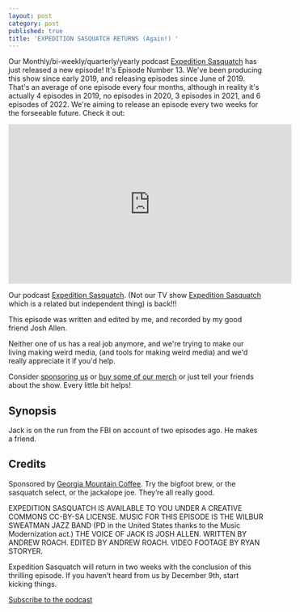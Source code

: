 ```yaml
---
layout: post
category: post
published: true
title: 'EXPEDITION SASQUATCH RETURNS (Again!) '
---
```

Our Monthly/bi-weekly/quarterly/yearly podcast [Expedition Sasquatch](https://expeditionsasquatch.org) has just released a new episode! It's Episode Number 13. We've been producing this show since early 2019, and releasing episodes since June of 2019. That's an average of one episode every four months, although in reality it's actually 4 episodes in 2019, no episodes in 2020, 3 episodes in 2021, and 6 episodes of 2022. We're aiming to release an episode every two weeks for the forseeable future. Check it out: 

<iframe title="Expedition Sasquatch (podcast edition) - s02e01 - #13 - Cactus Man Part One" width="560" height="315" src="https://vod.newellijay.tv/videos/embed/4d5c40e5-3e26-40d6-b57b-e2f14083cfa0" frameborder="0" allowfullscreen="" sandbox="allow-same-origin allow-scripts allow-popups"></iframe>

Our podcast [Expedition Sasquatch](https://expeditionsasquatch.org). (Not our TV show [Expedition Sasquatch](https://vod.newellijay.tv/w/p/gZRM5o243CznqRojZDGNj2?playlistPosition=1&resume=true) which is a related but independent thing) is back!!! 

This episode was written and edited by me, and recorded by my good friend Josh Allen.  

Neither one of us has a real job anymore, and we're trying to make our living making weird media, (and tools for making weird media) and we'd really appreciate it if you'd help. 

Consider [sponsoring us](https://newellijay.tv/sponsor-us/) or [buy some of our merch](https://newellijay.tv/product/expedition-sasquatch-logo-t-shirt/) or just tell your friends about the show. Every little bit helps! 

## Synopsis

Jack is on the run from the FBI on account of two episodes ago. He makes a friend.

## Credits

Sponsored by [Georgia Mountain Coffee](https://gamountaincoffee.com). Try the bigfoot brew, or the sasquatch select, or the jackalope joe. They’re all really good.

EXPEDITION SASQUATCH IS AVAILABLE TO YOU UNDER A CREATIVE COMMONS CC-BY-SA LICENSE. MUSIC FOR THIS EPISODE IS THE WILBUR SWEATMAN JAZZ BAND (PD in the United States thanks to the Music Modernization act.) THE VOICE OF JACK IS JOSH ALLEN. WRITTEN BY ANDREW ROACH. EDITED BY ANDREW ROACH. VIDEO FOOTAGE BY RYAN STORYER.

Expedition Sasquatch will return in two weeks with the conclusion of this thrilling episode. If you haven’t heard from us by December 9th, start kicking things.

[Subscribe to the podcast](https://expeditionsasquatch.org)
